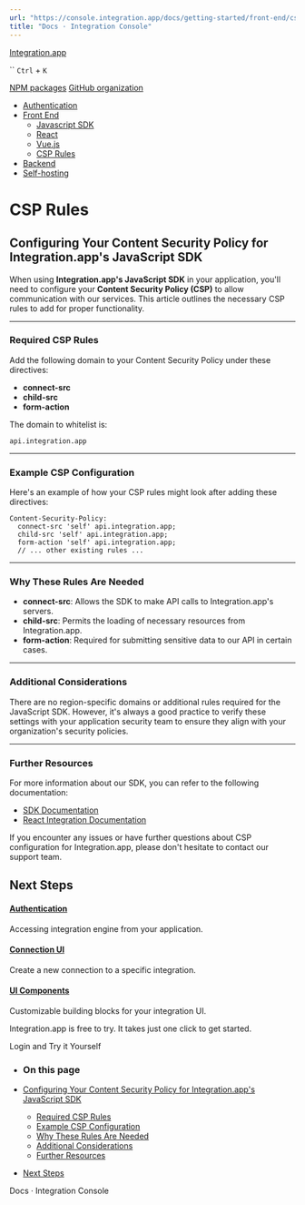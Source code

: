 ```yaml
---
url: "https://console.integration.app/docs/getting-started/front-end/csp_rules"
title: "Docs · Integration Console"
---
```


[Integration.app](https://integration.app/)

`` `Ctrl` + `K`

[NPM packages](https://www.npmjs.com/~integration.app) [GitHub organization](https://github.com/integration-app)

- [Authentication](https://console.integration.app/docs/getting-started/authentication)
- [Front End](https://console.integration.app/docs/getting-started/front-end)
  - [Javascript SDK](https://console.integration.app/docs/getting-started/front-end/javascript)
  - [React](https://console.integration.app/docs/getting-started/front-end/react)
  - [Vue.js](https://console.integration.app/docs/getting-started/front-end/vue)
  - [CSP Rules](https://console.integration.app/docs/getting-started/front-end/csp_rules)
- [Backend](https://console.integration.app/docs/getting-started/backend)
- [Self-hosting](https://console.integration.app/docs/getting-started/self-hosting)

# CSP Rules

## Configuring Your Content Security Policy for Integration.app's JavaScript SDK

When using **Integration.app's JavaScript SDK** in your application, you'll need to configure your **Content Security Policy (CSP)** to allow communication with our services. This article outlines the necessary CSP rules to add for proper functionality.

* * *

### Required CSP Rules

Add the following domain to your Content Security Policy under these directives:

- **connect-src**
- **child-src**
- **form-action**

The domain to whitelist is:

`api.integration.app`

* * *

### Example CSP Configuration

Here's an example of how your CSP rules might look after adding these directives:

```plaintext
Content-Security-Policy:
  connect-src 'self' api.integration.app;
  child-src 'self' api.integration.app;
  form-action 'self' api.integration.app;
  // ... other existing rules ...
```

* * *

### Why These Rules Are Needed

- **connect-src**: Allows the SDK to make API calls to Integration.app's servers.
- **child-src**: Permits the loading of necessary resources from Integration.app.
- **form-action**: Required for submitting sensitive data to our API in certain cases.

* * *

### Additional Considerations

There are no region-specific domains or additional rules required for the JavaScript SDK. However, it's always a good practice to verify these settings with your application security team to ensure they align with your organization's security policies.

* * *

### Further Resources

For more information about our SDK, you can refer to the following documentation:

- [SDK Documentation](https://console.integration.app/ref/sdk/index.html)
- [React Integration Documentation](https://console.integration.app/ref/react/index.html)

If you encounter any issues or have further questions about CSP configuration for Integration.app, please don't hesitate to contact our support team.

## Next Steps

#### [Authentication](https://console.integration.app/docs/getting-started/authentication)

Accessing integration engine from your application.

#### [Connection UI](https://console.integration.app/docs/integration-ui/connection)

Create a new connection to a specific integration.

#### [UI Components](https://console.integration.app/docs/getting-started/front-end/react/components)

Customizable building blocks for your integration UI.

Integration.app is free to try. It takes just one click to get started.

Login and Try it Yourself

- ### On this page

- [Configuring Your Content Security Policy for Integration.app's JavaScript SDK](https://console.integration.app/docs/getting-started/front-end/csp_rules#configuring-your-content-security-policy-for-integrationapps-javascript-sdk)
  - [Required CSP Rules](https://console.integration.app/docs/getting-started/front-end/csp_rules#required-csp-rules)
  - [Example CSP Configuration](https://console.integration.app/docs/getting-started/front-end/csp_rules#example-csp-configuration)
  - [Why These Rules Are Needed](https://console.integration.app/docs/getting-started/front-end/csp_rules#why-these-rules-are-needed)
  - [Additional Considerations](https://console.integration.app/docs/getting-started/front-end/csp_rules#additional-considerations)
  - [Further Resources](https://console.integration.app/docs/getting-started/front-end/csp_rules#further-resources)
- [Next Steps](https://console.integration.app/docs/getting-started/front-end/csp_rules#next-steps)

Docs · Integration Console